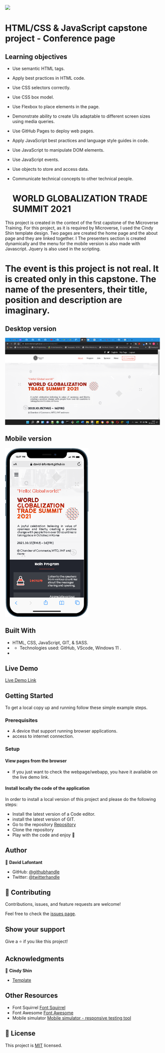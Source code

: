 ![](https://img.shields.io/badge/Microverse-blueviolet)


# HTML/CSS & JavaScript capstone project - Conference page
## Learning objectives
- Use semantic HTML tags.
- Apply best practices in HTML code.
- Use CSS selectors correctly.
- Use CSS box model.
- Use Flexbox to place elements in the page.
- Demonstrate ability to create UIs adaptable to different screen sizes using media queries.
- Use GitHub Pages to deploy web pages.
- Apply JavaScript best practices and language style guides in code.
- Use JavaScript to manipulate DOM elements.
- Use JavaScript events.
- Use objects to store and access data.
- Communicate technical concepts to other technical people.

  #  WORLD GLOBALIZATION TRADE SUMMIT 2021

This project is created in the context of the first capstone of the Microverse Training. For this project, as it is required by Microverse, I used the Cindy Shin template design. Two pages are created the home page and the about page and they are linked together. I The presenters section is created dynamically and the menu for the mobile version is also made with Javascript. Jquery is also used in the scripting. 

# The event is this project is not real. It is created only in this capstone. The name of the presenters, their title, position and description are imaginary.

## Desktop version

![Desktop screenshot](assets/images/desktop_screenshot.png)


## Mobile version
![Mobile screenshot](/assets/images/mobile_screenshot.png)

## Built With

- HTML, CSS, JavaScript, GIT, & SASS.
- - Technologies used: GitHub, VScode, Windows 11 .
- 

## Live Demo

[Live Demo Link](https://david-lafontant.github.io/capstone1/index.html)


## Getting Started

To get a local copy up and running follow these simple example steps.

### Prerequisites

- A device that support running browser applications.
- access to internet connection.


### Setup

#### View pages from the browser

- If you just want to check the webpage/webapp, you have it available on the live demo link.

#### Install locally the code of the application

In order to install a local version of this project and please do the following steps:
- Install the latest version of a Code editor.
- install the latest version of GIT. 
- Go to the repository [Repository](https://github.com/david-lafontant/capstone1)
- Clone the repository
- Play with the code and enjoy :confetti_ball:


## Author

👤 **David Lafontant**

- GitHub: [@githubhandle](https://github.com/david-lafontant)
- Twitter: [@twitterhandle](https://twitter.com/manikatex)


## 🤝 Contributing

Contributions, issues, and feature requests are welcome!

Feel free to check the [issues page](../../issues/).

## Show your support

Give a ⭐️ if you like this project!

## Acknowledgments

👤 **Cindy Shin**

- [Template](https://www.behance.net/gallery/29845175/CC-Global-Summit-2015)

## Other Resources

- Font Squirrel [Font Squirrel](https://www.fontsquirrel.com/tools/webfont-generator)
- Font Awesome [Font Awesome](https://fontawesome.com/)
- Mobile simulator [Mobile simulator - responsive testing tool](https://chrome.google.com/webstore/detail/mobile-simulator-responsi/ckejmhbmlajgoklhgbapkiccekfoccmk)
## 📝 License

This project is [MIT](LICENCE.md) licensed.